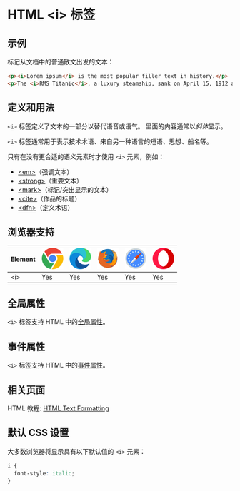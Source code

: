 HTML \<i> 标签
===

## 示例

标记从文档中的普通散文出发的文本：

```html idoc:preview:iframe
<p><i>Lorem ipsum</i> is the most popular filler text in history.</p>
<p>The <i>RMS Titanic</i>, a luxury steamship, sank on April 15, 1912 after striking an iceberg.</p>
```
<!--rehype:style=min-height: 120px;-->

## 定义和用法

`<i>` 标签定义了文本的一部分以替代语音或语气。 里面的内容通常以*斜体*显示。

`<i>` 标签通常用于表示技术术语、来自另一种语言的短语、思想、船名等。

只有在没有更合适的语义元素时才使用 `<i>` 元素，例如：

* [\<em>](./em.md)（强调文本）
* [\<strong>](./strong.md)（重要文本）
* [\<mark>](./mark.md)（标记/突出显示的文本）
* [\<cite>](./cite.md)（作品的标题）
* [\<dfn>](./dfn.md)（定义术语）

## 浏览器支持

| Element | ![chrome][1] | ![edge][2] | ![firefox][3] | ![safari][4] | ![opera][5] |
| ------- | --- | --- | --- | --- | --- |
| \<i>    | Yes | Yes | Yes | Yes | Yes |

## 全局属性

`<i>` 标签支持 HTML 中的[全局属性](../reference/standardattributes.md)。


## 事件属性

`<i>` 标签支持 HTML 中的[事件属性](../reference/eventattributes.md)。

## 相关页面

HTML 教程: [HTML Text Formatting](../tutorial/formatting.md)

## 默认 CSS 设置

大多数浏览器将显示具有以下默认值的 `<i>` 元素：

```css
i {
  font-style: italic;
}
```

[1]: ../assets/chrome.svg
[2]: ../assets/edge.svg
[3]: ../assets/firefox.svg
[4]: ../assets/safari.svg
[5]: ../assets/opera.svg